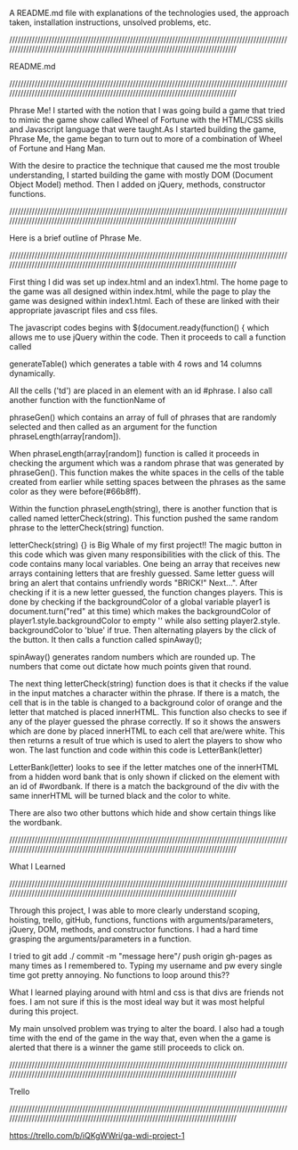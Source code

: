 A README.md file with explanations of the technologies used,
 the approach taken, installation instructions, unsolved problems, etc.
 
 
////////////////////////////////////////////////////////////////////////////////////////////////////////////////////////////////////////////////////////////////////////////////////
										
										
README.md
										
										
////////////////////////////////////////////////////////////////////////////////////////////////////////////////////////////////////////////////////////////////////////////////////


Phrase Me! I started with the notion that I was going build a game that tried to mimic the
game show called Wheel of Fortune with the HTML/CSS skills and Javascript language that 
were taught.As I started building the game, Phrase Me, the game began to turn out to 
more of a combination of Wheel of Fortune and Hang Man.

With the desire to practice the technique that caused me the most trouble understanding, 
I started building the game with mostly DOM (Document Object Model) method. Then I added 
on jQuery, methods, constructor functions. 

////////////////////////////////////////////////////////////////////////////////////////////////////////////////////////////////////////////////////////////////////////////////////

Here is a brief outline of Phrase Me.

////////////////////////////////////////////////////////////////////////////////////////////////////////////////////////////////////////////////////////////////////////////////////


First thing I did was set up index.html and an index1.html. The home page to the game
was all designed within index.html, while the page to play the game was designed within
index1.html. Each of these are linked with their appropriate javascript files and css
files.

The javascript codes begins with $(document.ready(function() { which allows me to use
jQuery within the code. Then it proceeds to call a function called 

generateTable() which generates a table with 4 rows and 14 columns dynamically. 

All the cells ('td') are placed in an element with an id #phrase. I also call 
another function with the functionName of 

phraseGen() which contains an array of full of phrases that are randomly selected and then
called as an argument for the function phraseLength(array[random]). 

When phraseLength(array[random]) function is called it proceeds in checking 
the argument which was a random phrase that was generated by phraseGen(). This function
makes the white spaces in the cells of the table created from earlier while setting spaces 
between the phrases as the same color as they were before(#66b8ff).

Within the function phraseLength(string), there is another function that is called named 
letterCheck(string). This function pushed the same random phrase to the letterCheck(string)
function.

letterCheck(string) {} is Big Whale of my first project!!
The magic button in this code which was given many responsibilities 
with the click of this. The code contains many local variables. One being
an array that receives new arrays containing letters that are freshly 
guessed. Same letter guess will bring an alert that contains unfriendly words 
"BRICK!" Next...". After checking if it is a new letter guessed, the function 
changes players. This is done by checking if the backgroundColor of a global 
variable player1 is document.turn("red" at this time) which makes the backgroundColor
of player1.style.backgroundColor to empty '' while also setting player2.style.
backgroundColor to 'blue' if true. Then alternating players by the click of the button.
It then calls a function called spinAway();

spinAway() generates random numbers which are rounded up. The numbers that come out dictate 
how much points given that round. 

The next thing letterCheck(string) function does is that it checks if the value in the 
input matches a character within the phrase. If there is a match, the cell that is
in the table is changed to a background color of orange and the letter that matched is 
placed innerHTML. This function also checks to see if any of the player guessed the 
phrase correctly. If so it shows the answers which are done by placed innerHTML to each
cell that are/were white. This then returns a result of true which is used to alert 
the players to show who won. The last function and code within this code is LetterBank(letter)

LetterBank(letter) looks to see if the letter matches one of the innerHTML from a hidden 
word bank that is only shown if clicked on the element with an id of #wordbank. If there is
a match the background of the div with the same innerHTML will be turned black and the
color to white.

There are also two other buttons which hide and show certain things like the wordbank.


////////////////////////////////////////////////////////////////////////////////////////////////////////////////////////////////////////////////////////////////////////////////////

What I Learned

////////////////////////////////////////////////////////////////////////////////////////////////////////////////////////////////////////////////////////////////////////////////////


Through this project, I was able to more clearly understand scoping, hoisting, trello,
gitHub, functions, functions with arguments/parameters, jQuery, DOM, methods, and constructor 
functions. I had a hard time grasping the arguments/parameters in a function. 

I tried to git add ./ commit -m "message here"/ push origin gh-pages as many times as 
I remembered to. Typing my username and pw every single time got pretty annoying. No 
functions to loop around this?? 

What I learned playing around with html and css is that divs are friends not foes. I am
not sure if this is the most ideal way but it was most helpful during this project.

My main unsolved problem was trying to alter the board. I also had a tough time with the
end of the game in the way that, even when the a game is alerted that there is a winner
the game still proceeds to click on. 

////////////////////////////////////////////////////////////////////////////////////////////////////////////////////////////////////////////////////////////////////////////////////

Trello

////////////////////////////////////////////////////////////////////////////////////////////////////////////////////////////////////////////////////////////////////////////////////

https://trello.com/b/iQKgWWri/ga-wdi-project-1
